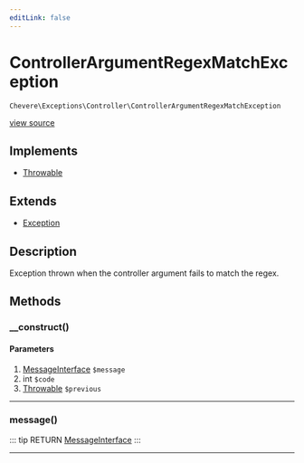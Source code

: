 ```yaml
---
editLink: false
---
```


# ControllerArgumentRegexMatchException

`Chevere\Exceptions\Controller\ControllerArgumentRegexMatchException`

[view source](https://github.com/chevere/chevere/blob/master/exceptions/Controller/ControllerArgumentRegexMatchException.php)

## Implements

- [Throwable](https://www.php.net/manual/class.throwable)

## Extends

- [Exception](../Core/Exception.md)

## Description

Exception thrown when the controller argument fails to match the regex.

## Methods

### __construct()

#### Parameters

1. [MessageInterface](../../Interfaces/Message/MessageInterface.md) `$message`
2. int `$code`
3. [Throwable](https://www.php.net/manual/class.throwable) `$previous`

---

### message()

::: tip RETURN
[MessageInterface](../../Interfaces/Message/MessageInterface.md)
:::

---
